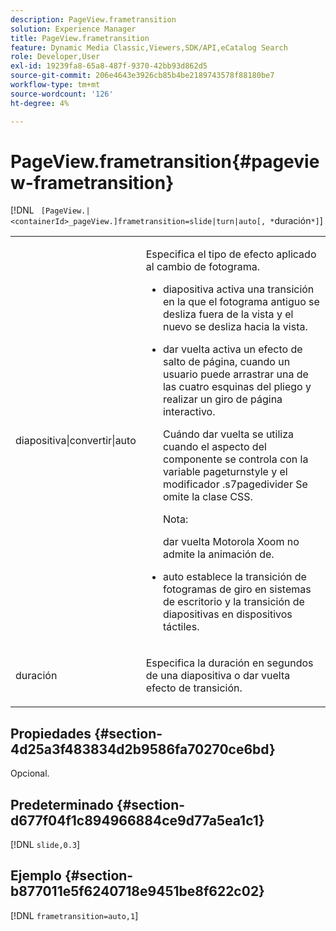 ```yaml
---
description: PageView.frametransition
solution: Experience Manager
title: PageView.frametransition
feature: Dynamic Media Classic,Viewers,SDK/API,eCatalog Search
role: Developer,User
exl-id: 19239fa8-65a8-487f-9370-42bb93d862d5
source-git-commit: 206e4643e3926cb85b4be2189743578f88180be7
workflow-type: tm+mt
source-wordcount: '126'
ht-degree: 4%

---
```


# PageView.frametransition{#pageview-frametransition}

[!DNL ` [PageView.|<containerId>_pageView.]frametransition=slide|turn|auto[, *`duración`*]`]

<table id="table_625D0EEDA21B46FEA3F5CF7DDF769B50"> 
 <tbody> 
  <tr> 
   <td colname="col1"> <p> <span class="codeph"> diapositiva|convertir|auto</span> </p> </td> 
   <td colname="col2"> <p> Especifica el tipo de efecto aplicado al cambio de fotograma. </p> <p> 
     <ul id="ul_4224B7C2722A4185A8BD48703D019AA1"> 
      <li id="li_8482037F8E1C4F11A84DF51790A073FE"> <p><span class="codeph"> diapositiva</span> activa una transición en la que el fotograma antiguo se desliza fuera de la vista y el nuevo se desliza hacia la vista. </p> </li> 
      <li id="li_CE9A99564DF348D0A76AB2A5945155A5"> <p><span class="codeph"> dar vuelta</span> activa un efecto de salto de página, cuando un usuario puede arrastrar una de las cuatro esquinas del pliego y realizar un giro de página interactivo. </p> <p>Cuándo <span class="codeph"> dar vuelta</span> se utiliza cuando el aspecto del componente se controla con la variable <span class="codeph"> pageturnstyle</span> y el modificador <span class="codeph"> .s7pagedivider</span> Se omite la clase CSS. </p> <p>Nota:  <p><span class="codeph"> dar vuelta</span> Motorola Xoom no admite la animación de. </p> </p> </li> 
      <li id="li_79F85B0429CD4B389399FB3823FE767F"> <p> <span class="codeph"> auto</span> establece la transición de fotogramas de giro en sistemas de escritorio y la transición de diapositivas en dispositivos táctiles. </p> </li> 
     </ul> </p> </td> 
  </tr> 
  <tr> 
   <td colname="col1"> <p><span class="codeph"><span class="varname"> duración</span></span> </p> </td> 
   <td colname="col2"> <p>Especifica la duración en segundos de una <span class="codeph"> diapositiva</span> o <span class="codeph"> dar vuelta</span> efecto de transición. </p> </td> 
  </tr> 
 </tbody> 
</table>

## Propiedades {#section-4d25a3f483834d2b9586fa70270ce6bd}

Opcional.

## Predeterminado {#section-d677f04f1c894966884ce9d77a5ea1c1}

[!DNL `slide,0.3`]

## Ejemplo {#section-b877011e5f6240718e9451be8f622c02}

[!DNL `frametransition=auto,1`]
